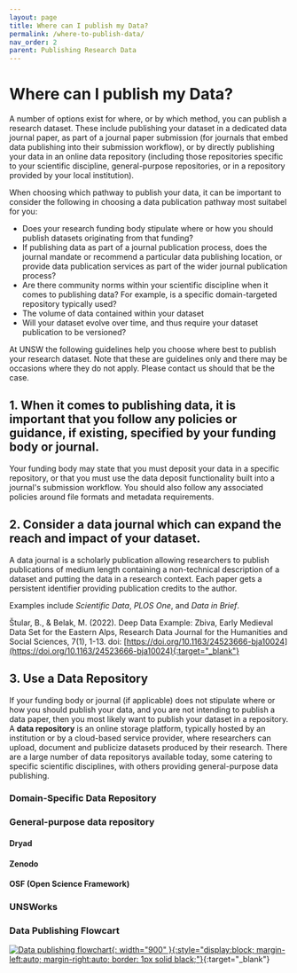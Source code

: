 ```yaml
---
layout: page
title: Where can I publish my Data?
permalink: /where-to-publish-data/
nav_order: 2
parent: Publishing Research Data
---
```


# Where can I publish my Data?

A number of options exist for where, or by which method, you can publish a research dataset. These include publishing your dataset in a dedicated data journal paper, as part of a journal paper submission (for journals that embed data publishing into their submission workflow), or by directly publishing your data in an online data repository (including those repositories specific to your scientific discipline, general-purpose repositories, or in a repository provided by your local institution).        

When choosing which pathway to publish your data, it can be important to consider the following in choosing a data publication pathway most suitabel for you:

- Does your research funding body stipulate where or how you should publish datasets originating from that funding?
- If publishing data as part of a journal publication process, does the journal mandate or recommend a particular data publishing location, or provide data publication services as part of the wider journal publication process? 
- Are there community norms within your scientific discipline when it comes to publishing data? For example, is a specific domain-targeted repository typically used?
- The volume of data contained within your dataset
- Will your dataset evolve over time, and thus require your dataset publication to be versioned?


At UNSW the following guidelines help you choose where best to publish your research dataset. Note that these are guidelines only and there may be occasions where they do not apply. Please contact us should that be the case.  

## 1. When it comes to publishing data, it is important that you follow any policies or guidance, if existing, specified by your funding body or journal. 

Your funding body may state that you must deposit your data in a specific repository, or that you must use the data deposit functionality built into a journal's submission workflow. You should also follow any associated policies around file formats and metadata requirements.

## 2. Consider a data journal which can expand the reach and impact of your dataset. 

A data journal is a scholarly publication allowing researchers to publish publications of medium length containing a non-technical description of a dataset and putting the data in a research context. Each paper gets a persistent identifier providing publication credits to the author.

Examples include _Scientific Data_, _PLOS One_, and _Data in Brief_. 


Štular, B., & Belak, M. (2022). Deep Data Example: Zbiva, Early Medieval Data Set for the Eastern Alps, Research Data Journal for the Humanities and Social Sciences, 7(1), 1-13. doi: [https://doi.org/10.1163/24523666-bja10024](https://doi.org/10.1163/24523666-bja10024){:target="_blank"}


## 3. Use a Data Repository

If your funding body or journal (if applicable) does not stipulate where or how you should publish your data, and you are not intending to publish a data paper, then you most likely want to publish your dataset in a repository. A __data repository__ is an online storage platform, typically hosted by an institution or by a cloud-based service provider, where researchers can upload, document and publicize datasets produced by their research. There are a large number of data repositorys available today, some catering to specific scientific disciplines, with others providing general-purpose data publishing. 

### Domain-Specific Data Repository

### General-purpose data repository

#### Dryad

#### Zenodo

#### OSF (Open Science Framework)

### UNSWorks


### Data Publishing Flowcart

[![Data publishing flowchart]({{site.baseurl}}/assets/img/data_pub_decision_flowchart.png){: width="900" }{:style="display:block; margin-left:auto; margin-right:auto; border: 1px solid black;"}]({{site.baseurl}}/assets/img/data_pub_decision_flowchart.png){:target="_blank"}
